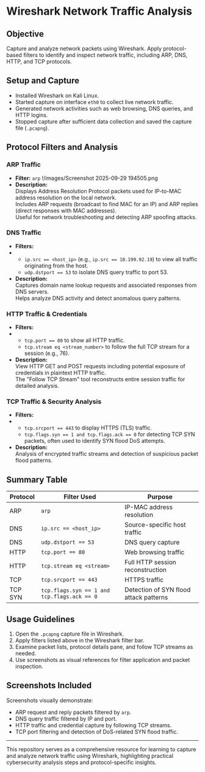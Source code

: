 # Wireshark Network Traffic Analysis

## Objective
Capture and analyze network packets using Wireshark. Apply protocol-based filters to identify and inspect network traffic, including ARP, DNS, HTTP, and TCP protocols.

## Setup and Capture
- Installed Wireshark on Kali Linux.
- Started capture on interface `eth0` to collect live network traffic.
- Generated network activities such as web browsing, DNS queries, and HTTP logins.
- Stopped capture after sufficient data collection and saved the capture file (`.pcapng`).

## Protocol Filters and Analysis

### ARP Traffic
- **Filter:** `arp`
  !/images/Screenshot 2025-09-29 194505.png
- **Description:**  
  Displays Address Resolution Protocol packets used for IP-to-MAC address resolution on the local network.  
  Includes ARP requests (broadcast to find MAC for an IP) and ARP replies (direct responses with MAC addresses).  
  Useful for network troubleshooting and detecting ARP spoofing attacks.

### DNS Traffic
- **Filters:**
- 
  - `ip.src == <host_ip>` (e.g., `ip.src == 10.199.92.19`) to view all traffic originating from the host.  
  - `udp.dstport == 53` to isolate DNS query traffic to port 53.  
- **Description:**  
  Captures domain name lookup requests and associated responses from DNS servers.  
  Helps analyze DNS activity and detect anomalous query patterns.

### HTTP Traffic & Credentials
- **Filters:**
- 
  - `tcp.port == 80` to show all HTTP traffic.  
  - `tcp.stream eq <stream_number>` to follow the full TCP stream for a session (e.g., 76).  
- **Description:**  
  View HTTP GET and POST requests including potential exposure of credentials in plaintext HTTP traffic.  
  The "Follow TCP Stream" tool reconstructs entire session traffic for detailed analysis.

### TCP Traffic & Security Analysis
- **Filters:**
- 
  - `tcp.srcport == 443` to display HTTPS (TLS) traffic.  
  - `tcp.flags.syn == 1 and tcp.flags.ack == 0` for detecting TCP SYN packets, often used to identify SYN flood DoS attempts.  
- **Description:**  
  Analysis of encrypted traffic streams and detection of suspicious packet flood patterns.

## Summary Table

| Protocol | Filter Used                         | Purpose                               |
|----------|-----------------------------------|-------------------------------------|
| ARP      | `arp`                             | IP-MAC address resolution            |
| DNS      | `ip.src == <host_ip>`             | Source-specific host traffic         |
| DNS      | `udp.dstport == 53`               | DNS query capture                    |
| HTTP     | `tcp.port == 80`                  | Web browsing traffic                 |
| HTTP     | `tcp.stream eq <stream>`          | Full HTTP session reconstruction    |
| TCP      | `tcp.srcport == 443`              | HTTPS traffic                       |
| TCP SYN  | `tcp.flags.syn == 1 and tcp.flags.ack == 0` | Detection of SYN flood attack patterns |

## Usage Guidelines
1. Open the `.pcapng` capture file in Wireshark.
2. Apply filters listed above in the Wireshark filter bar.
3. Examine packet lists, protocol details pane, and follow TCP streams as needed.
4. Use screenshots as visual references for filter application and packet inspection.

## Screenshots Included
Screenshots visually demonstrate:
- ARP request and reply packets filtered by `arp`.
- DNS query traffic filtered by IP and port.
- HTTP traffic and credential capture by following TCP streams.
- TCP port filtering and detection of DoS-related SYN flood traffic.

---

This repository serves as a comprehensive resource for learning to capture and analyze network traffic using Wireshark, highlighting practical cybersecurity analysis steps and protocol-specific insights.


